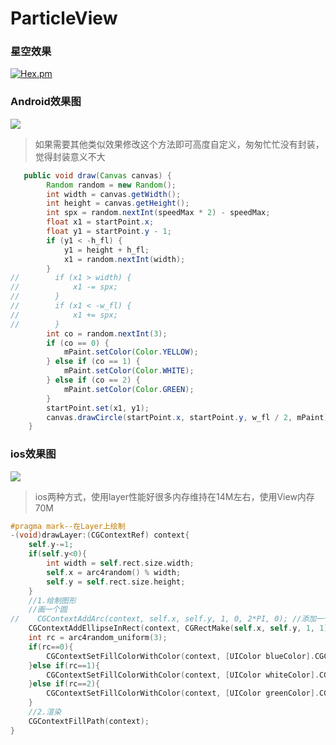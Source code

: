 # ParticleView
### 星空效果
[![Hex.pm](https://img.shields.io/hexpm/l/plug.svg)](http://www.apache.org/licenses/LICENSE-2.0)

### Android效果图
![](https://github.com/yaooort/ParticleView/blob/master/img/see.gif)

> 如果需要其他类似效果修改这个方法即可高度自定义，匆匆忙忙没有封装，觉得封装意义不大

```java
   public void draw(Canvas canvas) {
        Random random = new Random();
        int width = canvas.getWidth();
        int height = canvas.getHeight();
        int spx = random.nextInt(speedMax * 2) - speedMax;
        float x1 = startPoint.x;
        float y1 = startPoint.y - 1;
        if (y1 < -h_fl) {
            y1 = height + h_fl;
            x1 = random.nextInt(width);
        }
//        if (x1 > width) {
//            x1 -= spx;
//        }
//        if (x1 < -w_fl) {
//            x1 += spx;
//        }
        int co = random.nextInt(3);
        if (co == 0) {
            mPaint.setColor(Color.YELLOW);
        } else if (co == 1) {
            mPaint.setColor(Color.WHITE);
        } else if (co == 2) {
            mPaint.setColor(Color.GREEN);
        }
        startPoint.set(x1, y1);
        canvas.drawCircle(startPoint.x, startPoint.y, w_fl / 2, mPaint);
    }
```

### ios效果图
![](https://github.com/yaooort/ParticleView/blob/master/img/see.gif)

> ios两种方式，使用layer性能好很多内存维持在14M左右，使用View内存70M

``` objective-c
#pragma mark--在Layer上绘制
-(void)drawLayer:(CGContextRef) context{
    self.y-=1;
    if(self.y<0){
        int width = self.rect.size.width;
        self.x = arc4random() % width;
        self.y = self.rect.size.height;
    }
    //1.绘制图形
    //画一个圆
//    CGContextAddArc(context, self.x, self.y, 1, 0, 2*PI, 0); //添加一个圆
    CGContextAddEllipseInRect(context, CGRectMake(self.x, self.y, 1, 1));
    int rc = arc4random_uniform(3);
    if(rc==0){
        CGContextSetFillColorWithColor(context, [UIColor blueColor].CGColor);//填充颜色
    }else if(rc==1){
        CGContextSetFillColorWithColor(context, [UIColor whiteColor].CGColor);//填充颜色
    }else if(rc==2){
        CGContextSetFillColorWithColor(context, [UIColor greenColor].CGColor);//填充颜色
    }
    //2.渲染
    CGContextFillPath(context);
}

```

